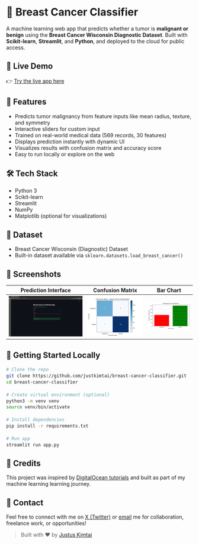 # 🧬 Breast Cancer Classifier

A machine learning web app that predicts whether a tumor is **malignant or benign** using the **Breast Cancer Wisconsin Diagnostic Dataset**. Built with **Scikit-learn**, **Streamlit**, and **Python**, and deployed to the cloud for public access.

## 🚀 Live Demo

👉 [Try the live app here](https://breastcancerclassifierdemo.streamlit.app/)

## 🎯 Features

- Predicts tumor malignancy from feature inputs like mean radius, texture, and symmetry
- Interactive sliders for custom input
- Trained on real-world medical data (569 records, 30 features)
- Displays prediction instantly with dynamic UI
- Visualizes results with confusion matrix and accuracy score
- Easy to run locally or explore on the web

## 🛠 Tech Stack

- Python 3
- Scikit-learn
- Streamlit
- NumPy
- Matplotlib (optional for visualizations)

## 📂 Dataset

- Breast Cancer Wisconsin (Diagnostic) Dataset  
- Built-in dataset available via `sklearn.datasets.load_breast_cancer()`

## 📸 Screenshots

| Prediction Interface | Confusion Matrix                   | Bar Chart                                      |
|----------------------|------------------------------------|------------------------------------------------|
| ![UI](images/ui.png) | ![CM](images/confusion_matrix.png) | ![CM](images/predicted_class_distribution.png) |

## 🧪 Getting Started Locally

```bash
# Clone the repo
git clone https://github.com/justkimtai/breast-cancer-classifier.git
cd breast-cancer-classifier

# Create virtual environment (optional)
python3 -m venv venv
source venv/bin/activate

# Install dependencies
pip install -r requirements.txt

# Run app
streamlit run app.py
```

## 🤝 Credits

This project was inspired by [DigitalOcean tutorials](https://www.digitalocean.com/community/tutorials) and built as part of my machine learning learning journey.

## 📩 Contact

Feel free to connect with me on [X (Twitter)](https://x.com/justkimtai) or [email](mailto:justkimtai@gmail.com) me for collaboration, freelance work, or opportunities!

> Built with ❤️ by [Justus Kimtai](https://github.com/justkimtai)
